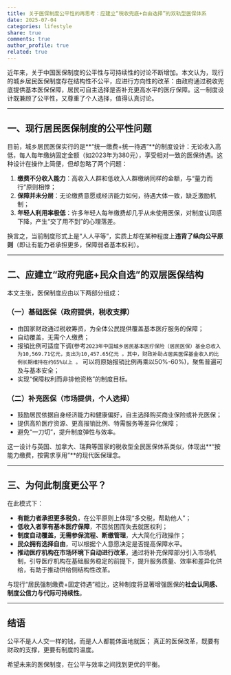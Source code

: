 ```yaml
---
title: 关于医保制度公平性的再思考：应建立“税收兜底+自由选择”的双轨型医保体系
date: 2025-07-04
categories: lifestyle
share: true
comments: true
author_profile: true
related: true
---
```



近年来，关于中国医保制度的公平性与可持续性的讨论不断增加。本文认为，现行的城乡居民医保制度存在结构性不公平，应进行方向性的改革：由政府通过税收兜底提供基本医保保障，居民可自主选择是否补充更高水平的医疗保障。这一制度设计既兼顾了公平性，又尊重了个人选择，值得认真讨论。

---

## 一、现行居民医保制度的公平性问题

目前，城乡居民医保实行的是\*\*“统一缴费+统一待遇”\*\*的制度设计：无论收入高低，每人每年缴纳固定金额（如2023年为380元），享受相对一致的医保待遇。这种设计在操作上简便，但却忽略了两个问题：

1. **缴费不分收入能力**：高收入人群和低收入人群缴纳同样的金额，与“量力而行”原则相悖；
2. **保障并未分层**：无论缴费意愿或经济能力如何，待遇大体一致，缺乏激励机制；
3. **年轻人利用率极低**：许多年轻人每年缴费却几乎从未使用医保，对制度认同感下降，产生“交了用不到”的心理落差。

换言之，当前制度形式上是“人人平等”，实质上却在某种程度上**违背了纵向公平原则**（即让有能力者承担更多，保障弱者基本权利）。

---

## 二、应建立“政府兜底+民众自选”的双层医保结构

本文主张，医保制度应由以下两部分组成：

### （一）**基础医保（政府提供，税收支撑）**

* 由国家财政通过税收筹资，为全体公民提供覆盖基本医疗服务的保障；
* 自动覆盖，无需个人缴费；
* 报销比例可适度下调(参考`2023年中国城乡居民基本医疗保险（居民医保）基金总收入为10,569.71亿元，支出为10,457.65亿元 。其中，财政补助占居民医保基金收入的比例长期维持在约65%以上 。` 可以将原始报销比例再乘以50%-60%)，聚焦普遍可及与基本安全；
* 实现“保障权利而非排他资格”的制度目标。

### （二）**补充医保（市场提供，个人选择）**

* 鼓励居民依据自身经济能力和健康偏好，自主选择购买商业保险或补充医保；
* 提供高阶医疗资源、更高报销比例、特需服务等差异化保障；
* 避免“一刀切”，提升制度弹性与效率。

这一设计与英国、加拿大、瑞典等国家的税收型全民医保体系类似，体现出\*\*“按能力缴费，按需求享用”\*\*的现代医保理念。

---

## 三、为何此制度更公平？

在此模式下：

* **有能力者承担更多税负**，在公平原则上体现“多交税，帮助他人”；
* **低收入者享有基本医疗保障**，不因贫困而失去就医权利；
* **制度自动覆盖，无需参保流程、断缴管理**，大大简化行政操作；
* **民众拥有选择自由**，可以根据个人意愿决定是否提高保障水平。
* **推动医疗机构在市场环境下自动进行改革**，通过将补充保障部分引入市场机制，引导医疗机构在基础服务稳定的前提下，提升服务质量、效率和差异化供给，有助于推动供给侧结构性改革。

与现行“居民强制缴费+固定待遇”相比，这种制度将显著增强医保的**社会认同感、制度公信力与代际可持续性**。

---

## 结语

公平不是人人交一样的钱，而是人人都能体面地就医；
真正的医保改革，既要有财政的支撑，更要有制度的温度。

希望未来的医保制度，在公平与效率之间找到更优的平衡。